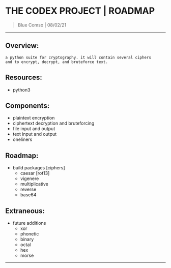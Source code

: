 # THE CODEX PROJECT |  ROADMAP
> Blue Comso | 08/02/21
---

## Overview:
```
a python suite for cryptography. it will contain several ciphers 
and to encrypt, decrypt, and bruteforce text.
```

## Resources:
- python3

## Components:
- plaintext encryption
- ciphertext decryption and bruteforcing
- file input and output
- text input and output
- oneliners

## Roadmap:
- build packages [ciphers]
	- caesar [rot13]
	- vigenere
	- multiplicative
	- reverse
	- base64

## Extraneous:
- future additions
	- xor
	- phonetic
	- binary
	- octal
	- hex
	- morse
---
